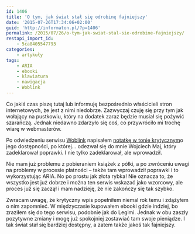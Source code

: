 ```yaml
---
id: 1406
title: 'O tym, jak świat stał się odrobinę fajniejszy'
date: '2015-07-26T17:34:06+02:00'
guid: 'http://informaton.pl/?p=1406'
permalink: /2015/07/26/o-tym-jak-swiat-stal-sie-odrobine-fajniejszy/
restapi_import_id:
    - 5ca8405547793
categories:
    - artykuły
tags:
    - ARIA
    - ebooki
    - klawiatura
    - nawigacja
    - Woblink
---
```


Co jakiś czas piszę tutaj lub informuję bezpośrednio właścicieli stron internetowych, że jest z nimi niedobrze. Zazwyczaj czuję się przy tym jak wołający na pustkowiu, który na dodatek zaraz będzie musiał się pożywić szarańczą. Jednak niedawno zdarzyło się coś, co przywróciło mi trochę wiarę w webmasterów.

Po odwiedzeniu serwisu [Woblink](http://woblink.com/) napisałem [notatkę w tonie krytycznym](http://informaton.pl/artykuly/analiza-przypadku-kupuje-elektroniczna-ksiazke-w-woblinku/)o jego dostępności, po której… odezwał się do mnie Wojciech Maj, który zadeklarował poprawki. I nie tylko zadeklarował, ale wprowadził.

Nie mam już problemu z pobieraniem książek z półki, a po zwróceniu uwagi na problemy w procesie płatności – także tam wprowadził poprawki i to wykorzystując ARIA. No po prostu jak złota rybka! Nie oznacza to, że wszystko jest już dobrze i można ten serwis wskazać jako wzorcowy, ale proces już się zaczął i mam nadzieję, że nie zakończy się tak szybko.

Zwracam uwagę, że krytyczny wpis popełniłem niemal rok temu i zdążyłem o nim zapomnieć. W międzyczasie kupowałem ebooki gdzie indziej, bo zraziłem się do tego serwisu, podobnie jak do Legimi. Jednak w obu zaszły pozytywne zmiany i mogę już spokojniej zostawiać tam swoje pieniądze. I tak świat stał się bardziej dostępny, a zatem także jakoś tak fajniejszy.
